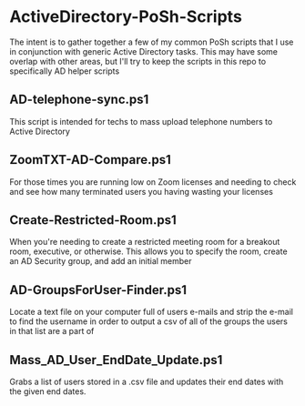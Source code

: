 # ActiveDirectory-PoSh-Scripts
The intent is to gather together a few of my common PoSh scripts that I use in conjunction with generic Active Directory tasks. This may have some overlap with other areas, but I'll try to keep the scripts in this repo to specifically AD helper scripts

AD-telephone-sync.ps1
---------------------
This script is intended for techs to mass upload telephone numbers to Active Directory

ZoomTXT-AD-Compare.ps1
----------------------
For those times you are running low on Zoom licenses and needing to check and see how many terminated users you having wasting your licenses

Create-Restricted-Room.ps1
--------------------------
When you're needing to create a restricted meeting room for a breakout room, executive, or otherwise. This allows you to specify the room, create an AD Security group, and add an initial member

AD-GroupsForUser-Finder.ps1
---------------------------
Locate a text file on your computer full of users e-mails and strip the e-mail to find the username in order to output a csv of all of the groups the users in that list are a part of

Mass_AD_User_EndDate_Update.ps1
------------------------------
Grabs a list of users stored in a .csv file and updates their end dates with the given end dates.
